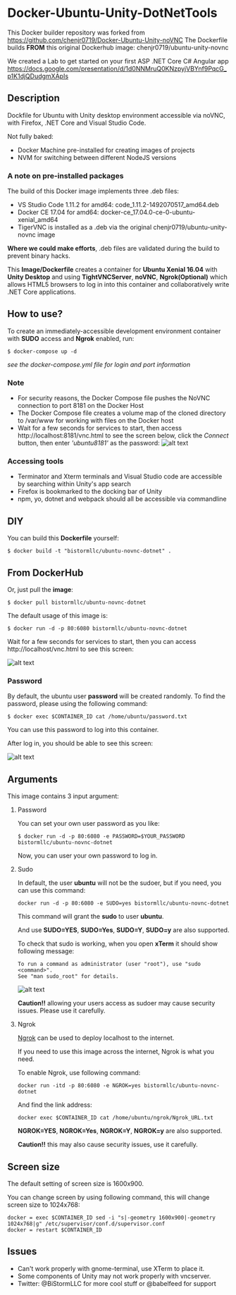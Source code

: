 # Docker-Ubuntu-Unity-DotNetTools

This Docker builder repository was forked from https://github.com/chenjr0719/Docker-Ubuntu-Unity-noVNC
The Dockerfile builds **FROM** this original Dockerhub image: chenjr0719/ubuntu-unity-novnc

We created a Lab to get started on your first ASP .NET Core C# Angular app
https://docs.google.com/presentation/d/1d0NNMruQ0KNzpyjVBYnf9PqcG_p1K1djQDudgmXApIs

## Description
Dockfile for Ubuntu with Unity desktop environment accessible via noVNC, with Firefox, .NET Core and Visual Studio Code. 

Not fully baked: 
* Docker Machine pre-installed for creating images of projects
* NVM for switching between different NodeJS versions

### A note on pre-installed packages 
The build of this Docker image implements three .deb files:
* VS Studio Code 1.11.2 for amd64: code_1.11.2-1492070517_amd64.deb
* Docker CE 17.04 for amd64: docker-ce_17.04.0-ce-0-ubuntu-xenial_amd64
* TigerVNC is installed as a .deb via the original chenjr0719/ubuntu-unity-novnc image

**Where we could make efforts**, .deb files are validated during the build to prevent binary hacks.

This **Image/Dockerfile** creates a container for **Ubuntu Xenial 16.04** with **Unity Desktop** and using **TightVNCServer**, **noVNC**, **Ngrok(Optional)** 
which allows HTML5 browsers to log in into this container and collaboratively write .NET Core applications.


## How to use?

To create an immediately-accessible development environment container with **SUDO** access and **Ngrok** enabled, run:
```
$ docker-compose up -d
```
*see the docker-compose.yml file for login and port information*

### Note
* For security reasons, the Docker Compose file pushes the NoVNC connection to port 8181 on the Docker Host
* The Docker Compose file creates a volume map of the cloned directory to /var/www for working with files on the Docker host
* Wait for a few seconds for services to start, then access http://localhost:8181/vnc.html to see the screen below, 
click the *Connect* button, then enter *'ubuntu8181'* as the password:
![alt text](https://github.com/bistormllc/Docker-Ubuntu-Unity-DotNetTools/raw/master/noVNC.png "vnc.html")

### Accessing tools
* Terminator and Xterm terminals and Visual Studio code are accessible by searching within Unity's app search
* Firefox is bookmarked to the docking bar of Unity
* npm, yo, dotnet and webpack should all be accessible via commandline

## DIY
You can build this **Dockerfile** yourself:

```
$ docker build -t "bistormllc/ubuntu-novnc-dotnet" .
```

## From DockerHub
Or, just pull the **image**:

```
$ docker pull bistormllc/ubuntu-novnc-dotnet
```

The default usage of this image is:

```
$ docker run -d -p 80:6080 bistormllc/ubuntu-novnc-dotnet
```

Wait for a few seconds for services to start, then you can access http://localhost/vnc.html to see this screen:

![alt text](https://github.com/bistormllc/Docker-Ubuntu-Unity-DotNetTools/raw/master/noVNC.png "vnc.html")


### Password

By default, the ubuntu user **password** will be created randomly. To find the password, please using the following command:

```
$ docker exec $CONTAINER_ID cat /home/ubuntu/password.txt
```

You can use this password to log into this container.

After log in, you should be able to see this screen:

![alt text](https://github.com/bistormllc/Docker-Ubuntu-Unity-DotNetTools/raw/master/desktop.png "Unity desktop")


## Arguments

This image contains 3 input argument:

1. Password

   You can set your own user password as you like:
   ```
   $ docker run -d -p 80:6080 -e PASSWORD=$YOUR_PASSWORD bistormllc/ubuntu-novnc-dotnet
   ```
   Now, you can user your own password to log in.

2. Sudo

   In default, the user **ubuntu** will not be the sudoer, but if you need, you can use this command:
   ```
   docker run -d -p 80:6080 -e SUDO=yes bistormllc/ubuntu-novnc-dotnet
   ```

   This command will grant the **sudo** to user **ubuntu**.

   And use **SUDO=YES**, **SUDO=Yes**, **SUDO=Y**, **SUDO=y** are also supported.

   To check that sudo is working, when you open **xTerm** it should show following message:
   ```
   To run a command as administrator (user "root"), use "sudo <command>".
   See "man sudo_root" for details.
   ```

   ![alt text](https://github.com/bistormllc/Docker-Ubuntu-Unity-DotNetTools/raw/master/sudo.png "sudo")

   **Caution!!** allowing your users access as sudoer may cause security issues.  Please use it carefully.

3. Ngrok

   [Ngrok](https://ngrok.com/) can be used to deploy localhost to the internet.

   If you need to use this image across the internet, Ngrok is what you need.

   To enable Ngrok, use following command:

   ```
   docker run -itd -p 80:6080 -e NGROK=yes bistormllc/ubuntu-novnc-dotnet
   ```

   And find the link address:

   ```
   docker exec $CONTAINER_ID cat /home/ubuntu/ngrok/Ngrok_URL.txt
   ```

   **NGROK=YES**, **NGROK=Yes**, **NGROK=Y**, **NGROK=y** are also supported.

   **Caution!!** this may also cause security issues, use it carefully.


## Screen size

The default setting of screen size is 1600x900.

You can change screen by using following command, this will change screen size to 1024x768:

```
docker = exec $CONTAINER_ID sed -i "s|-geometry 1600x900|-geometry 1024x768|g" /etc/supervisor/conf.d/supervisor.conf
docker = restart $CONTAINER_ID
```


## Issues

* Can't work properly with gnome-terminal, use XTerm to place it.
* Some components of Unity may not work properly with vncserver.
* Twitter: @BiStormLLC for more cool stuff or @babelfeed for support 
